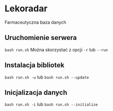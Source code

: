 # Lekoradar
Farmaceutyczna baza danych

## Uruchomienie serwera
```bash run.sh```
Można skorzystać z opcji ```-r``` lub ```--run```

## Instalacja bibliotek
```bash run.sh -u``` lub ```bash run.sh --update```

## Inicjalizacja danych
```bash run.sh -i``` lub ```bash run.sh --initialize```
